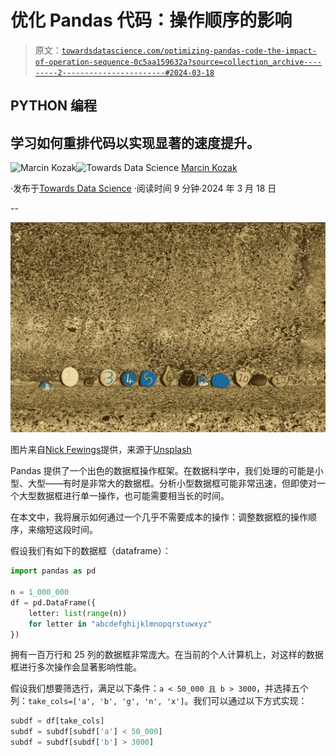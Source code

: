 # 优化 Pandas 代码：操作顺序的影响

> 原文：[`towardsdatascience.com/optimizing-pandas-code-the-impact-of-operation-sequence-0c5aa159632a?source=collection_archive---------2-----------------------#2024-03-18`](https://towardsdatascience.com/optimizing-pandas-code-the-impact-of-operation-sequence-0c5aa159632a?source=collection_archive---------2-----------------------#2024-03-18)

## PYTHON 编程

## 学习如何重排代码以实现显著的速度提升。

[](https://medium.com/@nyggus?source=post_page---byline--0c5aa159632a--------------------------------)![Marcin Kozak](https://medium.com/@nyggus?source=post_page---byline--0c5aa159632a--------------------------------)[](https://towardsdatascience.com/?source=post_page---byline--0c5aa159632a--------------------------------)![Towards Data Science](https://towardsdatascience.com/?source=post_page---byline--0c5aa159632a--------------------------------) [Marcin Kozak](https://medium.com/@nyggus?source=post_page---byline--0c5aa159632a--------------------------------)

·发布于[Towards Data Science](https://towardsdatascience.com/?source=post_page---byline--0c5aa159632a--------------------------------) ·阅读时间 9 分钟·2024 年 3 月 18 日

--

![](img/a7f221c06371b40b5dab7ff3281318ad.png)

图片来自[Nick Fewings](https://unsplash.com/@jannerboy62?utm_source=medium&utm_medium=referral)提供，来源于[Unsplash](https://unsplash.com/?utm_source=medium&utm_medium=referral)

Pandas 提供了一个出色的数据框操作框架。在数据科学中，我们处理的可能是小型、大型——有时是非常大的数据框。分析小型数据框可能非常迅速，但即使对一个大型数据框进行单一操作，也可能需要相当长的时间。

在本文中，我将展示如何通过一个几乎不需要成本的操作：调整数据框的操作顺序，来缩短这段时间。

假设我们有如下的数据框（dataframe）：

```py
import pandas as pd

n = 1_000_000
df = pd.DataFrame({
    letter: list(range(n))
    for letter in "abcdefghijklmnopqrstuwxyz"
})
```

拥有一百万行和 25 列的数据框非常庞大。在当前的个人计算机上，对这样的数据框进行多次操作会显著影响性能。

假设我们想要筛选行，满足以下条件：`a < 50_000 且 b > 3000`，并选择五个列：`take_cols=['a', 'b', 'g', 'n', 'x']`。我们可以通过以下方式实现：

```py
subdf = df[take_cols]
subdf = subdf[subdf['a'] < 50_000]
subdf = subdf[subdf['b'] > 3000]
```
